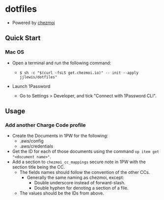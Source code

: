 # dotfiles

- Powered by [chezmoi](https://www.chezmoi.io/)

## Quick Start

### Mac OS

- Open a terminal and run the following command:
  - `$ sh -c "$(curl -fsLS get.chezmoi.io)" -- init --apply jjlewis/dotfiles"`

- Launch 1Password
  - Go to Settings > Developer, and tick "Connect with 1Password CLI".

## Usage

### Add another Charge Code profile

- Create the Documents in 1PW for the following:
  - .aws/config
  - .aws/credentials
- Get the ID for each of those documents using the command `op item get "<document name>"`.
- Add a section to `chezmoi_cc_mappings` secure note in 1PW with the section title being the CC.
  - The fields names should follow the convention of the other CCs.
    - Generally the same naming as chezmoi, except:
      - Double underscore instead of forward-slash.
      - Double hyphen for denoting a section of a file.
  - The values should be the IDs from above.
